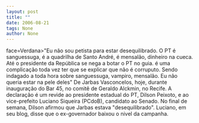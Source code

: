 ```yaml
---
layout: post
title: ""
date: 2006-08-21
tags: None
author: None
---
```


 face=Verdana>\"Eu não sou petista para estar desequilibrado. O PT é sanguessuga, é a quadrilha de Santo André, é mensalão, dinheiro na cueca. Até o presidente da República se nega a botar o PT no guia. é uma complicação toda vez ter que se explicar que não é corruputo. Sendo indagado a toda hora sobre sanguessuga, vampiro, mensalão. Eu não queria estar na pele deles\"
De Jarbas Vasconcelos, hoje, durante inauguração do Bar 45, no comitê de Geraldo Alckmin, no Recife. 
A declaração é um revide ao presidente estadual do PT, Dilson Peixoto, e ao vice-prefeito Luciano Siqueira (PCdoB), candidato ao Senado. 
No final de semana, Dilson afirmou que Jarbas estava \"desequilibrado\". Luciano, em seu blog, disse que o ex-governador baixou o nivel da campanha. 